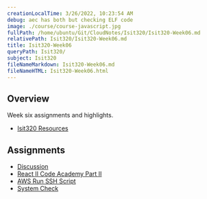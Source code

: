 ```yaml
---
creationLocalTime: 3/26/2022, 10:23:54 AM
debug: aec has both but checking ELF code
image: ./course/course-javascript.jpg
fullPath: /home/ubuntu/Git/CloudNotes/Isit320/Isit320-Week06.md
relativePath: Isit320/Isit320-Week06.md
title: Isit320-Week06
queryPath: Isit320/
subject: Isit320
fileNameMarkdown: Isit320-Week06.md
fileNameHTML: Isit320-Week06.html
---
```



<!-- toc -->
<!-- tocstop -->

## Overview

Week six assignments and highlights.

- [Isit320 Resources][ir]

## Assignments

- [Discussion][d06]
- [React II Code Academy Part II][ca2]
- [AWS Run SSH Script][arss]
- [System Check][sc]

[d06]: https://bc.instructure.com/courses/1626572/discussion_topics/8181728
[ca2]: http://www.ccalvert.net/books/CloudNotes/Assignments/CodeAcademy/CodeAcademyReactPartTwo02.html
[arss]: https://www.elvenware.com/teach/assignments/Aws/AwsRunSshScript.html
[sc]: https://www.elvenware.com/teach/assignments/Aws/SystemCheck.html
[ir]: https://www.elvenware.com/teach/isit320/Isit320-Resources.html
